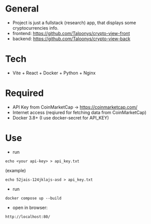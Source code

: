 # General 
* Project is just a fullstack (research) app, that displays some cryptocurrencies info.
* frontend: https://github.com/Taloonys/crypto-view-front
* backend: https://github.com/Taloonys/crypto-view-back

# Tech
* Vite + React + Docker + Python + Nginx

# Required
* API Key from CoinMarketCap -> https://coinmarketcap.com/
* Internet access (reqiured for fetching data from CoinMarketCap)
* Docker 3.8+ (I use docker-secret for API_KEY)

# Use
* run 
```
echo <your api-key> > api_key.txt
``` 
(example) 
```
echo 52jais-124jklajs-asd > api_key.txt
```
* run 
```
docker compose up --build
```
* open in browser:
```
http://localhost:80/
```